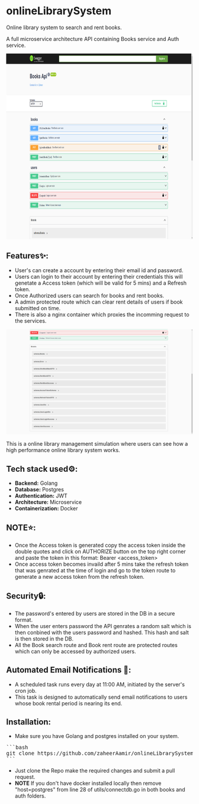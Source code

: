 # onlineLibrarySystem
Online library system to search and rent books.

A full microservice architecture API containing Books service and Auth service.

<a href="./images/screenshot.png">
  <img src="./images/screenshot.png" alt="Screenshot" width="850px" height="500px">
</a>

## Features✨:
* User's can create a account by entering their email id and password.
* Users can login to their account by entering their credentials this will genetate a Access token (which will be valid for 5 mins) and a Refresh token. 
* Once Authorized users can search for books and rent books. 
* A admin protected route which can clear rent details of users if book submitted on time.
* There is also a nginx container which proxies the incomming request to the services.

[![Screenshot1](./images/screenshot1.png)](./images/screenshot1.png)

This is a online library management simulation where users can see how a high performance online library system works. 

## Tech stack used⚙️:
* **Backend:** Golang
* **Database:** Postgres
* **Authentication:** JWT
* **Architecture:** Microservice
* **Containerization:** Docker

## NOTE⭐:
* Once the Access token is generated copy the access token inside the double quotes and click on AUTHORIZE button on the top right corner and paste the token in this format:
Bearer <access_token>
* Once access token becomes invaild after 5 mins take the refresh token that was genrated at the time of login and go to the token route to generate a new access token from the refresh token.

## Security🔒:
* The password's entered by users are stored in the DB in a secure format.
* When the user enters password the API genrates a random salt which is then conbined with the users password and hashed. This hash and salt is then stored in the DB. 
* All the Book search route and Book rent route are protected routes which can only be accessed by authorized users.

## Automated Email Notifications 🤖:
* A scheduled task runs every day at 11:00 AM, initiated by the server's cron job.
* This task is designed to automatically send email notifications to users whose book rental period is nearing its end.

## Installation:
* Make sure you have Golang and postgres installed on your system. 
<pre>
```bash
git clone https://github.com/zaheerAamir/onlineLibrarySystem.git
```
</pre>
* Just clone the Repo make the required changes and submit a pull request.
* **NOTE** If you don't have docker installed locally then remove "host=postgres" from line 28 of utils/connectdb.go in both books and auth folders.